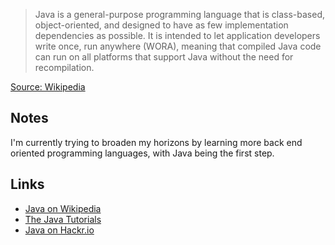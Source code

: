 > Java is a general-purpose programming language that is class-based, object-oriented, and designed to have as few implementation dependencies as possible. It is intended to let application developers write once, run anywhere (WORA), meaning that compiled Java code can run on all platforms that support Java without the need for recompilation.

[Source: Wikipedia](https://en.wikipedia.org/wiki/Java_\(programming_language\))

## Notes
I'm currently trying to broaden my horizons by learning more back end oriented programming languages, with Java being the first step.

## Links
- [Java on Wikipedia](https://en.wikipedia.org/wiki/Java_\(programming_language\))
- [The Java Tutorials](https://docs.oracle.com/javase/tutorial/index.html)
- [Java on Hackr.io](https://hackr.io/tutorials/learn-java)